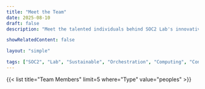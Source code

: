 ```yaml
---
title: "Meet the Team"
date: 2025-08-10
draft: false
description: "Meet the talented individuals behind SOC2 Lab's innovative research."

showRelatedContent: false

layout: "simple"

tags: ["SOC2", "Lab", "Sustainable", "Orchestration", "Computing", "Continuum", "UCD", "University College Dublin", "Research Group"]
---
```


<!-- ## Principal Investigator

{{< article link="/peoples/1755082449767-Hadi-Tabatabaee" showSummary=true compactSummary=true >}}

## PhD Students

{{< article link="/peoples/1747470900437-Zhenghao-Wu" showSummary=true compactSummary=true >}}


{{< article link="/peoples/1747470895056-Shaoshu-Zhu" showSummary=true compactSummary=true >}} -->

{{< list title="Team Members" limit=5 where="Type" value="peoples" >}}